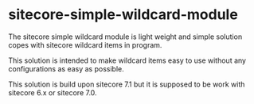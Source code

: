 sitecore-simple-wildcard-module
===============================

The sitecore simple wildcard module is light weight and simple solution  copes with sitecore wildcard items in program.

This solution is intended to make wildcard items easy to use  without any configurations as  easy as possible.

This solution is build upon sitecore 7.1 but it is supposed to be work with sitecore 6.x or sitecore 7.0.
